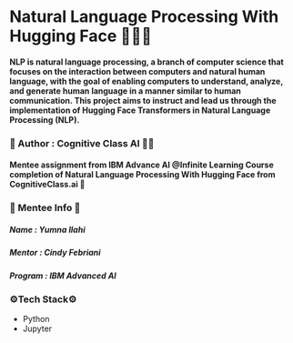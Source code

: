# Natural Language Processing With Hugging Face 🤗🤗🤗
#### NLP is natural language processing, a branch of computer science that focuses on the interaction between computers and natural human language, with the goal of enabling computers to understand, analyze, and generate human language in a manner similar to human communication. This project aims to instruct and lead us through the implementation of Hugging Face Transformers in Natural Language Processing (NLP).  

### 📝 Author  : Cognitive Class AI ✍🏻

#### Mentee assignment from IBM Advance AI @Infinite Learning Course completion of Natural Language Processing With Hugging Face from CognitiveClass.ai 🤖

### 🌸 Mentee Info 🌸
##### Name      : Yumna Ilahi
##### Mentor    : Cindy Febriani
##### Program   : IBM Advanced AI 
### ⚙️Tech Stack⚙️
- Python
- Jupyter

 

